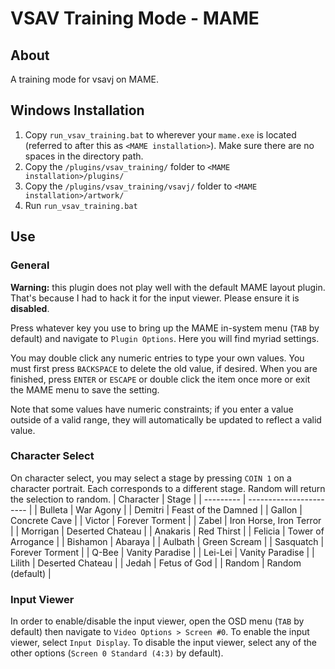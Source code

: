 # VSAV Training Mode - MAME

## About

A training mode for vsavj on MAME.

## Windows Installation 
  1. Copy `run_vsav_training.bat` to wherever your `mame.exe` is located (referred to after this as `<MAME installation>`). Make sure there are no spaces in the directory path.
  2. Copy the `/plugins/vsav_training/` folder to `<MAME installation>/plugins/`
  3. Copy the  `/plugins/vsav_training/vsavj/` folder to `<MAME installation>/artwork/`
  4. Run `run_vsav_training.bat`

## Use

### General

**Warning:** this plugin does not play well with the default MAME layout plugin. That's because I had to hack it for the input viewer. Please ensure it is **disabled**.

Press whatever key you use to bring up the MAME in-system menu (`TAB` by default) and navigate to `Plugin Options`. Here you will find myriad settings.

You may double click any numeric entries to type your own values. You must first press `BACKSPACE` to delete the old value, if desired. When you are finished, press `ENTER` or `ESCAPE` or double click the item once more or exit the MAME menu to save the setting.

Note that some values have numeric constraints; if you enter a value outside of a valid range, they will automatically be updated to reflect a valid value.

### Character Select

On character select, you may select a stage by pressing `COIN 1` on a character portrait. Each corresponds to a different stage. Random will return the selection to random.
| Character | Stage                   |
| --------- | ----------------------- |
| Bulleta   | War Agony               |
| Demitri   | Feast of the Damned     |
| Gallon    | Concrete Cave           |
| Victor    | Forever Torment         |
| Zabel     | Iron Horse, Iron Terror |
| Morrigan  | Deserted Chateau        |
| Anakaris  | Red Thirst              |
| Felicia   | Tower of Arrogance      |
| Bishamon  | Abaraya                 |
| Aulbath   | Green Scream            |
| Sasquatch | Forever Torment         |
| Q-Bee     | Vanity Paradise         |
| Lei-Lei   | Vanity Paradise         |
| Lilith    | Deserted Chateau        |
| Jedah     | Fetus of God            |
| Random    | Random (default)        |

### Input Viewer

In order to enable/disable the input viewer, open the OSD menu (`TAB` by default) then navigate to `Video Options > Screen #0`. To enable the input viewer, select `Input Display`. To disable the  input viewer, select any of the other options (`Screen 0 Standard (4:3)` by default).